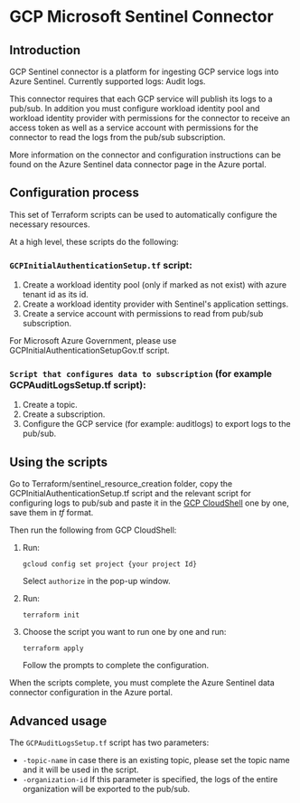 # GCP Microsoft Sentinel Connector

## Introduction

GCP Sentinel connector is a platform for ingesting GCP service logs into Azure Sentinel. Currently supported logs: Audit logs.

This connector requires that each GCP service will publish its logs to a pub/sub. In addition you must configure workload identity pool and workload identity provider with permissions for the connector to receive an access token as well as a service account with permissions for the connector to read the logs from the pub/sub subscription.

More information on the connector and configuration instructions can be found on the Azure Sentinel data connector page in the Azure portal.

## Configuration process

This set of Terraform scripts can be used to automatically configure the necessary resources.

At a high level, these scripts do the following:

### `GCPInitialAuthenticationSetup.tf` script:

1. Create a workload identity pool (only if marked as not exist) with azure tenant id as its id.
2. Create a workload identity provider with Sentinel's application settings.
3. Create a service account with permissions to read from pub/sub subscription.

For Microsoft Azure Government, please use GCPInitialAuthenticationSetupGov.tf script.

### `Script that configures data to subscription` (for example GCPAuditLogsSetup.tf script):

1. Create a topic.
2. Create a subscription.
3. Configure the GCP service (for example: auditlogs) to export logs to the pub/sub.
   
## Using the scripts

Go to Terraform/sentinel_resource_creation folder, copy the GCPInitialAuthenticationSetup.tf script and the relevant script for configuring logs to pub/sub and paste it in the [GCP CloudShell](https://cloud.google.com/shell/) one by one, save them in *tf* format.

Then run the following from GCP CloudShell:
1. Run:
    ```
    gcloud config set project {your project Id}
    ```
    Select `authorize` in the pop-up window.

2. Run:
    ```
    terraform init
    ```
3. Choose the script you want to run one by one and run:
    ```
    terraform apply
    ```
    Follow the prompts to complete the configuration.
    
When the scripts complete, you must complete the Azure Sentinel data connector configuration in the Azure portal.

## Advanced usage

The `GCPAuditLogsSetup.tf` script has two parameters:
- `-topic-name` in case there is an existing topic, please set the topic name and it will be used in the script.
- `-organization-id` If this parameter is specified, the logs of the entire organization will be exported to the pub/sub.


